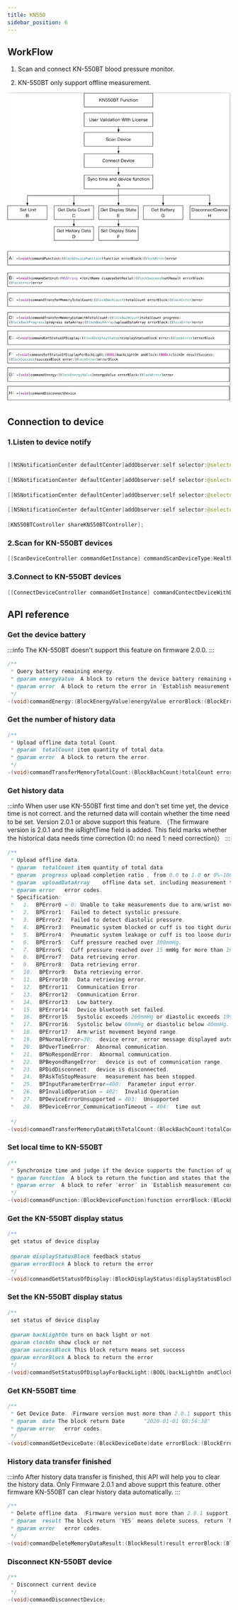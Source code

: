```yaml
---
title: KN550
sidebar_position: 6
---
```


## WorkFlow

1. Scan and connect KN-550BT blood pressure monitor.

2. KN-550BT only support offline measurement.

![integrate ios](/iOS_550BT_1.png)

## Connection to device

### 1.Listen to device notify

```java

[[NSNotificationCenter defaultCenter]addObserver:self selector:@selector(DeviceDiscover:) name:KN550BTDiscover object:nil];

[[NSNotificationCenter defaultCenter]addObserver:self selector:@selector(DeviceConnectFail:) name:KN550BTConnectFailed object:nil];

[[NSNotificationCenter defaultCenter]addObserver:self selector:@selector(DeviceConnect:) name:KN550BTConnectNoti object:nil];

[[NSNotificationCenter defaultCenter]addObserver:self selector:@selector(DeviceDisConnect:) name:KN550BTDisConnectNoti object:nil];
            
[KN550BTController shareKN550BTController];
```

### 2.Scan for KN-550BT devices

```java
[[ScanDeviceController commandGetInstance] commandScanDeviceType:HealthDeviceType_KN550BT];
```

### 3.Connect to KN-550BT devices

```java
[[ConnectDeviceController commandGetInstance] commandContectDeviceWithDeviceType:HealthDeviceType_KN550BT andSerialNub:deviceMac];
```

## API reference

### Get the device battery

:::info
The KN-550BT doesn't support this feature on firmware 2.0.0.
:::

```java
/**
 * Query battery remaining energy.
 * @param energyValue  A block to return the device battery remaining energy percentage, ‘80’ stands for 80%.
 * @param error  A block to return the error in ‘Establish measurement connection’
 */
-(void)commandEnergy:(BlockEnergyValue)energyValue errorBlock:(BlockError)error;
```

### Get the number of history data

```java
/**
 * Upload offline data total Count.
 * @param  totalCount item quantity of total data.
 * @param error  A block to return the error.
 */
-(void)commandTransferMemoryTotalCount:(BlockBachCount)totalCount errorBlock:(BlockError)error;
```

### Get history data

:::info
When user use KN-550BT first time and don't set time yet, the device time is not correct. 
and the returned data will contain whether the time need to be set. Version 2.0.1 or above support this feature.
（The firmware version is 2.0.1 and the isRightTime field is added. This field marks whether the historical data needs time correction (0: no need 1: need correction)）
:::

```java
/**
 * Upload offline data.
 * @param  totalCount item quantity of total data
 * @param  progress upload completion ratio , from 0.0 to 1.0 or 0%~100％, 100% means upload completed.
 * @param  uploadDataArray    offline data set, including measurement time, systolic pressure, diastolic pressure, pulse rate, irregular judgment. corresponding KEYs are time, sys, dia, heartRate, irregular.
 * @param error   error codes.
 * Specification:
 *   1.  BPError0 = 0: Unable to take measurements due to arm/wrist movements.
 *   2.  BPError1:  Failed to detect systolic pressure.
 *   3.  BPError2:  Failed to detect diastolic pressure.
 *   4.  BPError3:  Pneumatic system blocked or cuff is too tight during inflation.
 *   5.  BPError4:  Pneumatic system leakage or cuff is too loose during inflation.
 *   6.  BPError5:  Cuff pressure reached over 300mmHg.
 *   7.  BPError6:  Cuff pressure reached over 15 mmHg for more than 160 seconds.
 *   8.  BPError7:  Data retrieving error.
 *   9.  BPError8:  Data retrieving error.
 *   10.  BPError9:  Data retrieving error.
 *   11.  BPError10:  Data retrieving error.
 *   12.  BPError11:  Communication Error.
 *   13.  BPError12:  Communication Error.
 *   14.  BPError13:  Low battery.
 *   15.  BPError14:  Device bluetooth set failed.
 *   16.  BPError15:  Systolic exceeds 260mmHg or diastolic exceeds 199mmHg.
 *   17.  BPError16:  Systolic below 60mmHg or diastolic below 40mmHg.
 *   18.  BPError17:  Arm/wrist movement beyond range.
 *   19.  BPNormalError=30:  device error, error message displayed automatically.
 *   20.  BPOverTimeError:  Abnormal communication.
 *   21.  BPNoRespondError:  Abnormal communication.
 *   22.  BPBeyondRangeError:  device is out of communication range.
 *   23.  BPDidDisconnect:  device is disconnected.
 *   24.  BPAskToStopMeasure:  measurement has been stopped.
 *   25.  BPInputParameterError=400:  Parameter input error.
 *   26.  BPInvalidOperation = 402:  Invalid Operation
 *   27.  BPDeviceErrorUnsupported = 403:  Unsupported
 *   28.  BPDeviceError_CommunicationTimeout = 404:  time out
    
 */
-(void)commandTransferMemoryDataWithTotalCount:(BlockBachCount)totalCount progress:(BlockBachProgress)progress dataArray:(BlockBachArray)uploadDataArray errorBlock:(BlockError)error;
```

### Set local time to KN-550BT

```java
/**
 * Synchronize time and judge if the device supports the function of up Air Measurement, arm Measurement, Angle Sensor, Angle Setting, HSD, Offline Memory, mutable Groups Upload, Self Upgrade. ‘True’ means yes or on, ‘False’ means no or off.
 * @param function  A block to return the function and states that the device supports.
 * @param error  A block to refer ‘error’ in ‘Establish measurement connection’ in KN550BT.
 */
-(void)commandFunction:(BlockDeviceFunction)function errorBlock:(BlockError)error;
```

### Get the KN-550BT display status

```java
/**
 get status of device display

 @param displayStatusBlock feedback status
 @param errorBlock A block to return the error
 */
-(void)commandGetStatusOfDisplay:(BlockDisplayStatus)displayStatusBlock error:(BlockError)errorBlock;
```

### Set the KN-550BT display status

```java
/**
 set status of device display

 @param backLightOn turn on back light or not
 @param clockOn show clock or not
 @param successBlock This block return means set success
 @param errorBlock A block to return the error
 */
-(void)commandSetStatusOfDisplayForBackLight:(BOOL)backLightOn andClock:(BOOL)clockOn resultSuccess:(BlockSuccess)successBlock error:(BlockError)errorBlock;
```

### Get KN-550BT time
```java
/**
 * Get Device Date.（Firmware version must more than 2.0.1 support this API）
 * @param  date The block return Date      "2020-01-01 08:56:38"
 * @param error   error codes.
 */
-(void)commandGetDeviceDate:(BlockDeviceDate)date errorBlock:(BlockError)error;
```
### History data transfer finished

:::info
After history data transfer is finished, this API will help you to clear the history data.
Only Firmware 2.0.1 and above supprt this feature. other firmware KN-550BT can clear history data automatically.
:::

```java
/**
 * Delete offline data.（Firmware version must more than 2.0.1 support this API）
 * @param  result The block return ‘YES’ means delete sucess, return ‘NO’ means delete fail.
 * @param error   error codes.
 */
-(void)commandDeleteMemoryDataResult:(BlockResult)result errorBlock:(BlockError)error;
```

### Disconnect KN-550BT device

```java
/**
 * Disconnect current device
 */
-(void)commandDisconnectDevice;
```
